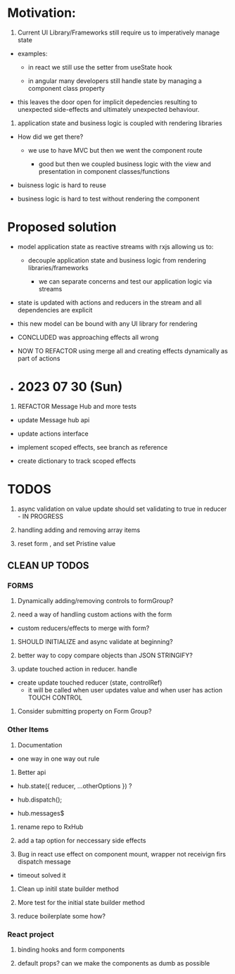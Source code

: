 # Motivation:

1. Current UI Library/Frameworks still require us to imperatively manage state

- examples:

  - in react we still use the setter from useState hook

  - in angular many developers still handle state by managing a component class property

- this leaves the door open for implicit depedencies resulting to unexpected side-effects and ultimately unexpected behaviour.

1. application state and business logic is coupled with rendering libraries

- How did we get there?

  - we use to have MVC but then we went the component route

    - good but then we coupled business logic with the view and presentation in component classes/functions

- buisness logic is hard to reuse

- business logic is hard to test without rendering the component

# Proposed solution

- model application state as reactive streams with rxjs allowing us to:

  - decouple application state and business logic from rendering libraries/frameworks

    - we can separate concerns and test our application logic via streams

- state is updated with actions and reducers in the stream and all dependencies are explicit

- this new model can be bound with any UI library for rendering

- CONCLUDED was approaching effects all wrong

- NOW TO REFACTOR using merge all and creating effects dynamically as part of actions

- # 2023 07 30 (Sun)

1. REFACTOR Message Hub and more tests

- update Message hub api

- update actions interface

- implement scoped effects, see branch as reference

- create dictionary to track scoped effects 

# TODOS

1. async validation on value update should set validating to true in reducer - IN PROGRESS

1. handling adding and removing array items

1. reset form , and set Pristine value


## CLEAN UP TODOS

### FORMS

1. Dynamically adding/removing controls to formGroup?

1. need a way of handling custom actions with the form

- custom reducers/effects to merge with form?

1. SHOULD INITIALIZE and async validate at beginning?

1. better way to copy compare objects than JSON STRINGIFY?


1. update touched action in reducer. handle

- create update touched reducer (state, controlRef)
  - it will be called when user updates value and when user has action TOUCH CONTROL

1. Consider submitting property on Form Group?

### Other Items
1. Documentation

  - one way in one way out rule

1. Better api 

  - hub.state({ reducer, ...otherOptions }) ?

  - hub.dispatch();

  - hub.messages$

1. rename repo to RxHub

1. add a tap option for neccessary side effects

1. Bug in react use effect on component mount, wrapper not receivign firs dispatch message

- timeout solved it

1. Clean up initil state builder method

1. More test for the initial state builder method

1. reduce boilerplate some how?

### React project 

1. binding hooks and form components

1. default props? can we make the components as dumb as possible
